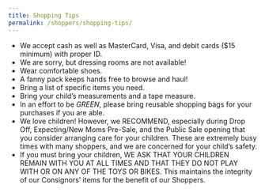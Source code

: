 ```yaml
---
title: Shopping Tips
permalink: /shoppers/shopping-tips/
---
```


* We accept cash as well as MasterCard, Visa, and debit cards ($15 minimum) with proper ID.
* We are sorry, but dressing rooms are not available!
* Wear comfortable shoes.
* A fanny pack keeps hands free to browse and haul!
* Bring a list of specific items you need.
* Bring your child’s measurements and a tape measure.
* In an effort to be *GREEN*, please bring reusable shopping bags for your purchases if you are able.
* We love children! However, we RECOMMEND, especially during Drop Off, Expecting/New Moms Pre-Sale, and the Public Sale opening that you consider arranging care for your children. These are extremely busy times with many shoppers, and we are concerned for your child’s safety.
* If you must bring your children, WE ASK THAT YOUR CHILDREN REMAIN WITH YOU AT ALL TIMES AND THAT THEY DO NOT PLAY WITH OR ON ANY OF THE TOYS OR BIKES. This maintains the integrity of our Consignors’ items for the benefit of our Shoppers.
